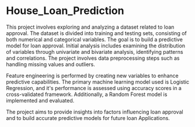 # House_Loan_Prediction

This project involves exploring and analyzing a dataset related to loan approval. The dataset is divided into training and testing sets, consisting of both numerical and categorical variables. The goal is to build a predictive model for loan approval. Initial analysis includes examining the distribution of variables through univariate and bivariate analysis, identifying patterns and correlations. The project involves data preprocessing steps such as handling missing values and outliers. 

Feature engineering is performed by creating new variables to enhance predictive capabilities. The primary machine learning model used is Logistic Regression, and it's performance is assessed using accuracy scores in a cross-validated framework. Additionally, a Random Forest model is implemented and evaluated. 

The project aims to provide insights into factors influencing loan approval and to build accurate predictive models for future loan Applications.

